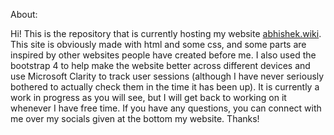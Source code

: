 About:

Hi! This is the repository that is currently hosting my website [abhishek.wiki](https://www.abhishek.wiki/). 
This site is obviously made with html and some css, and some parts are inspired by other websites people have created before me. I also used the bootstrap 4 to help make the website better across different devices and use Microsoft Clarity to track user sessions (although I have never seriously bothered to actually check them in the time it has been up).
It is currently a work in progress as you will see, but I will get back to working on it whenever I have free time.
If you have any questions, you can connect with me over my socials given at the bottom my website.
Thanks!
